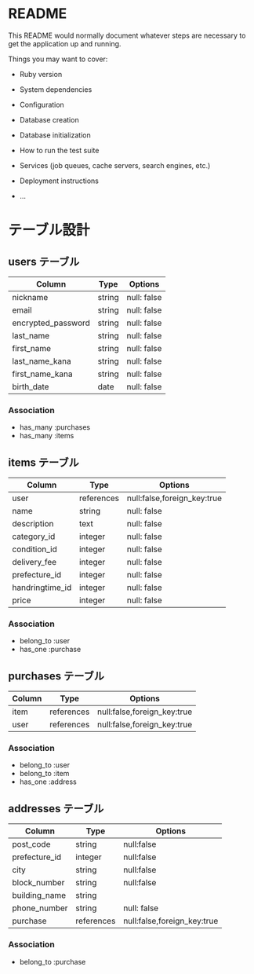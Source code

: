 # README

This README would normally document whatever steps are necessary to get the
application up and running.

Things you may want to cover:

* Ruby version

* System dependencies

* Configuration

* Database creation

* Database initialization

* How to run the test suite

* Services (job queues, cache servers, search engines, etc.)

* Deployment instructions

* ...

# テーブル設計

## users テーブル

| Column             | Type   | Options     |
| ------------------ | ------ | ----------- |
| nickname           | string | null: false |
| email              | string | null: false |
| encrypted_password | string | null: false |
| last_name          | string | null: false |
| first_name         | string | null: false |
| last_name_kana     | string | null: false |
| first_name_kana    | string | null: false |
| birth_date         | date   | null: false |

### Association

- has_many :purchases
- has_many :items

## items テーブル

| Column           | Type       | Options                     |
| ---------------- | ---------- | ----------------------------|
| user             | references | null:false,foreign_key:true |
| name             | string     | null: false                 |
| description      | text       | null: false                 |
| category_id      | integer    | null: false                 |
| condition_id     | integer    | null: false                 |
| delivery_fee     | integer    | null: false                 |
| prefecture_id    | integer    | null: false                 |
| handringtime_id  | integer    | null: false                 |
| price            | integer    | null: false                 |

### Association

- belong_to :user
- has_one :purchase

## purchases テーブル

| Column           | Type       | Options                     |
| ---------------- | -----------| ----------------------------|
| item             | references | null:false,foreign_key:true |
| user             | references | null:false,foreign_key:true |

### Association

- belong_to :user
- belong_to :item
- has_one :address

## addresses テーブル

| Column           | Type        | Options                     |
| ---------------- | ----------- |-----------------------------|
| post_code        | string      | null:false                  |
| prefecture_id    | integer     | null:false                  |
| city             | string      | null:false                  |
| block_number     | string      | null:false                  |
| building_name    | string      |                             |
| phone_number     | string      | null: false                 |
| purchase         | references  | null:false,foreign_key:true |

### Association

- belong_to :purchase
